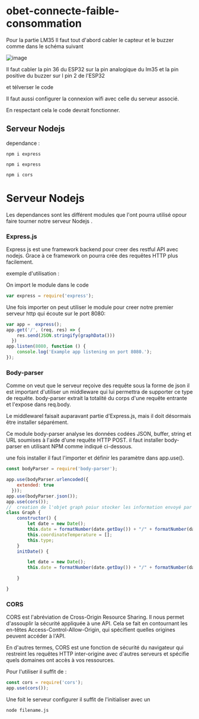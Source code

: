 # obet-connecte-faible-consommation
Pour la partie LM35
Il faut tout d'abord cabler le capteur et le buzzer comme dans le schéma suivant

![image](https://user-images.githubusercontent.com/75209363/192166924-470ccdf0-5e2e-42c0-9acb-7ad4d71e83cc.png)

Il faut cabler la pin 36 du ESP32 sur la pin analogique du lm35 et la pin positive du buzzer sur l pin 2 de l'ESP32

et télverser le code 

Il faut aussi configurer la connexion wifi avec celle du serveur associé.

En respectant cela le code devrait fonctionner.

## Serveur Nodejs

dependance :

```
npm i express

```

```
npm i express

```
```
npm i cors
```

# Serveur Nodejs

Les dependances sont les différent modules que l'ont pourra utilisé opour faire tourner notre serveur Nodejs .

### Express.js

Express js est une framework backend pour creer des restful API avec nodejs.  Grace à ce framework on pourra crée des requêtes HTTP plus facilement.

exemple d'utilisation   :

On import le module dans le code 

```js
var express = require('express');
```

Une fois importer on peut  utiliser le module pour creer notre premier serveur http  qui écoute sur le port 8080:

````js
var app =  express();
app.get('/', (req, res) => {
    res.send(JSON.stringify(graphData()))
  })
app.listen(8080, function () {
    console.log('Example app listening on port 8080.');
});
````

### Body-parser

Comme on veut que le serveur reçoive des  requête sous la forme de json il est important d'utiliser un middleware qui lui permettra de supporter ce type de requête. body-parser extrait la totalité du corps d'une requête entrante et l'expose dans req.body.

Le middlewarel faisait auparavant partie d'Express.js, mais il doit  désormais  être installer séparément.

Ce module body-parser analyse les données codées JSON, buffer, string et URL soumises à l'aide d'une requête HTTP POST. il faut installer body-parser en utilisant NPM comme indiqué ci-dessous.

une fois installer il faut l'importer et définir les paramètre dans app.use().

````js
const bodyParser = require('body-parser');

app.use(bodyParser.urlencoded({
    extended: true
  }));
app.use(bodyParser.json());
app.use(cors());
//  creation de l'objet graph poiur stocker les information envoyé par l'alarme à incendie
class Graph {
    constructor() {
        let date = new Date();
        this.date = formatNumber(date.getDay()) + "/" + formatNumber(date.getMonth()) + "/" + date.getFullYear()
        this.coordinateTemperature = [];
        this.type;
    }
    initDate() {

        let date = new Date();
        this.date = formatNumber(date.getDay()) + "/" + formatNumber(date.getMonth()) + "/" + date.getFullYear()

    }

}
````

### CORS

CORS est l'abréviation de Cross-Origin Resource Sharing. Il nous permet d'assouplir la sécurité appliquée à une API. Cela se fait en contournant les en-têtes Access-Control-Allow-Origin, qui spécifient quelles origines peuvent accéder à l'API.

En d'autres termes, CORS est une fonction de sécurité du navigateur qui restreint les requêtes HTTP inter-origine avec d'autres serveurs et spécifie quels domaines ont accès à vos ressources.

Pour l'utiliser il suffit de   :

```js 
const cors = require('cors');
app.use(cors());

```

Une foit le serveur configurer il suffit de l'initialiser avec un 

``` 
node filename.js 
```


